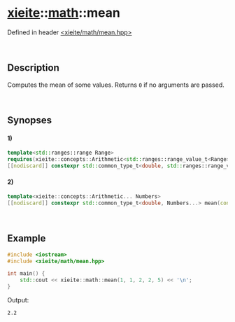 # [xieite](../../xieite.md)\:\:[math](../../math.md)\:\:mean
Defined in header [<xieite/math/mean.hpp>](../../../include/xieite/math/mean.hpp)

&nbsp;

## Description
Computes the mean of some values. Returns `0` if no arguments are passed.

&nbsp;

## Synopses
#### 1)
```cpp
template<std::ranges::range Range>
requires(xieite::concepts::Arithmetic<std::ranges::range_value_t<Range>>)
[[nodiscard]] constexpr std::common_type_t<double, std::ranges::range_value_t<Range>> mean(const Range& range) noexcept;
```
#### 2)
```cpp
template<xieite::concepts::Arithmetic... Numbers>
[[nodiscard]] constexpr std::common_type_t<double, Numbers...> mean(const Numbers... values) noexcept;
```

&nbsp;

## Example
```cpp
#include <iostream>
#include <xieite/math/mean.hpp>

int main() {
    std::cout << xieite::math::mean(1, 1, 2, 2, 5) << '\n';
}
```
Output:
```
2.2
```
